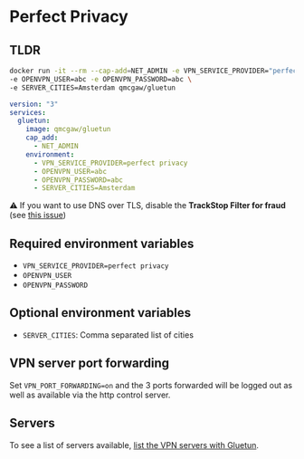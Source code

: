 # Perfect Privacy

## TLDR

```sh
docker run -it --rm --cap-add=NET_ADMIN -e VPN_SERVICE_PROVIDER="perfect privacy" \
-e OPENVPN_USER=abc -e OPENVPN_PASSWORD=abc \
-e SERVER_CITIES=Amsterdam qmcgaw/gluetun
```

```yml
version: "3"
services:
  gluetun:
    image: qmcgaw/gluetun
    cap_add:
      - NET_ADMIN
    environment:
      - VPN_SERVICE_PROVIDER=perfect privacy
      - OPENVPN_USER=abc
      - OPENVPN_PASSWORD=abc
      - SERVER_CITIES=Amsterdam
```

⚠️ If you want to use DNS over TLS, disable the **TrackStop Filter for fraud** (see [this issue](https://github.com/qdm12/gluetun/issues/1479))

## Required environment variables

- `VPN_SERVICE_PROVIDER=perfect privacy`
- `OPENVPN_USER`
- `OPENVPN_PASSWORD`

## Optional environment variables

- `SERVER_CITIES`: Comma separated list of cities

## VPN server port forwarding

Set `VPN_PORT_FORWARDING=on` and the 3 ports forwarded will be logged out as well as available via the http control server.

## Servers

To see a list of servers available, [list the VPN servers with Gluetun](../servers.md#list-of-vpn-servers).
